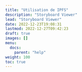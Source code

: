 ```yaml
---
title: "Utilisation de IPFS"
description: "Storyboard Viewer"
lead: "Storyboard Viewer"
date: 2022-12-23T19:08:31
lastmod: 2022-12-27T09:42:23  
draft: true
images: []
menu:
  docs:
    parent: "help"
weight: 100
toc: true
---
```

